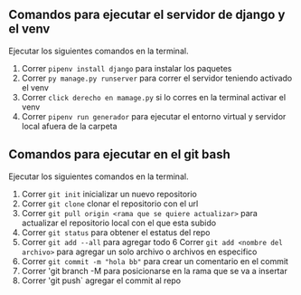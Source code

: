 ## Comandos para ejecutar el servidor de django y el venv
Ejecutar los siguientes comandos en la terminal.

1. Correr `pipenv install django` para instalar los paquetes 
2. Correr `py manage.py runserver` para correr el servidor teniendo activado el venv
3. Correr `click derecho en mamage.py` si lo corres en la terminal activar el venv 
4. Correr `pipenv run generador` para ejecutar el entorno virtual y servidor local afuera de la carpeta 

## Comandos para ejecutar en el git bash
Ejecutar los siguientes comandos en la terminal.

1. Correr `git init` inicializar un nuevo repositorio 
2. Correr `git clone` clonar el repositorio con el url
3. Correr `git pull origin <rama que se quiere actualizar>` para actualizar el repositorio local con el que esta subido 
4. Correr `git status` para obtener el estatus del repo
5. Correr `git add --all` para agregar todo
6 Correr `git add <nombre del archivo>` para agregar un solo archivo o archivos en especifico
7. Correr `git commit -m "hola bb"` para crear un comentario en el commit 
8. Correr 'git branch -M <nombre de la rama> para posicionarse en la rama que se va a insertar
9. Correr 'git push` agregar el commit al repo
